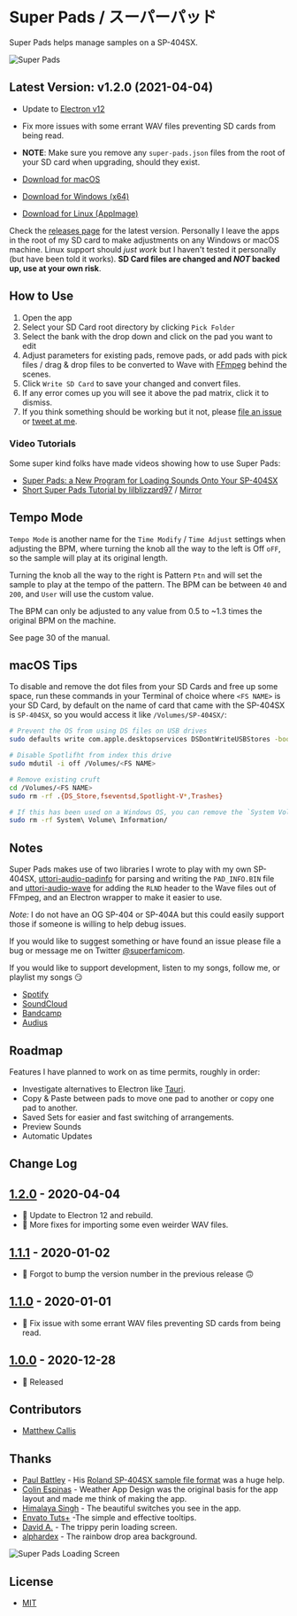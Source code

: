 # Super Pads / スーパーパッド

Super Pads helps manage samples on a SP-404SX.

![Super Pads](https://raw.githubusercontent.com/MatthewCallis/super-pads/master/example.png)

## Latest Version: v1.2.0 (2021-04-04)

- Update to [Electron v12](https://www.electronjs.org/releases/stable#12.0.2)
- Fix more issues with some errant WAV files preventing SD cards from being read.
- **NOTE**: Make sure you remove any `super-pads.json` files from the root of your SD card when upgrading, should they exist.

- [Download for macOS](https://github.com/MatthewCallis/super-pads/releases/download/1.2.0/Super.Pads-mac.dmg)
- [Download for Windows (x64)](https://github.com/MatthewCallis/super-pads/releases/download/1.2.0/Super.Pads-win.exe)
- [Download for Linux (AppImage)](https://github.com/MatthewCallis/super-pads/releases/download/1.2.0/Super.Pads-linux.AppImage)

Check the [releases page](https://github.com/MatthewCallis/super-pads/releases) for the latest version. Personally I leave the apps in the root of my SD card to make adjustments on any Windows or macOS machine. Linux support should _just work_ but I haven't tested it personally (but have been told it works). **SD Card files are changed and _NOT_ backed up, use at your own risk**.

## How to Use

1. Open the app
1. Select your SD Card root directory by clicking `Pick Folder`
1. Select the bank with the drop down and click on the pad you want to edit
1. Adjust parameters for existing pads, remove pads, or add pads with pick files / drag & drop files to be converted to Wave with [FFmpeg](https://ffmpeg.org/) behind the scenes.
1. Click `Write SD Card` to save your changed and convert files.
1. If any error comes up you will see it above the pad matrix, click it to dismiss.
1. If you think something should be working but it not, please [file an issue](https://github.com/MatthewCallis/super-pads/issues) or [tweet at me](https://twitter.com/superfamicom/status/1343989480160522240).

### Video Tutorials

Some super kind folks have made videos showing how to use Super Pads:

- [Super Pads: a New Program for Loading Sounds Onto Your SP-404SX](https://www.youtube.com/watch?v=DIjpT0F07uU)
- [Short Super Pads Tutorial by lilblizzard97](https://www.tiktok.com/@lilblizzard97/video/6933257457384819973) / [Mirror](https://streamable.com/k0yun0)

## Tempo Mode

`Tempo Mode` is another name for the `Time Modify` / `Time Adjust` settings when adjusting the BPM, where turning the knob all the way to the left is Off `oFF`, so the sample will play at its original length.

Turning the knob all the way to the right is Pattern `Ptn` and will set the sample to play at the tempo of the pattern. The BPM can be between `40` and `200`, and `User` will use the custom value.

The BPM can only be adjusted to any value from 0.5 to ~1.3 times the original BPM on the machine.

See page 30 of the manual.

## macOS Tips

To disable and remove the dot files from your SD Cards and free up some space, run these commands in your Terminal of choice where `<FS NAME>` is your SD Card, by default on the name of card that came with the SP-404SX is `SP-404SX`, so you would access it like `/Volumes/SP-404SX/`:

```sh
# Prevent the OS from using DS files on USB drives
sudo defaults write com.apple.desktopservices DSDontWriteUSBStores -bool true

# Disable Spotlifht from index this drive
sudo mdutil -i off /Volumes/<FS NAME>

# Remove existing cruft
cd /Volumes/<FS NAME>
sudo rm -rf .{DS_Store,fseventsd,Spotlight-V*,Trashes}

# If this has been used on a Windows OS, you can remove the `System Volume Information` as well
sudo rm -rf System\ Volume\ Information/
```

## Notes

Super Pads makes use of two libraries I wrote to play with my own SP-404SX, [uttori-audio-padinfo](https://github.com/uttori/uttori-audio-padinfo) for parsing and writing the `PAD_INFO.BIN` file and [uttori-audio-wave](https://github.com/uttori/uttori-audio-wave) for adding the `RLND` header to the Wave files out of FFmpeg, and an Electron wrapper to make it easier to use.

_Note:_ I do not have an OG SP-404 or SP-404A but this could easily support those if someone is willing to help debug issues.

If you would like to suggest something or have found an issue please file a bug or message me on Twitter [@superfamicom](https://twitter.com/superfamicom).

If you would like to support development, listen to my songs, follow me, or playlist my songs 😏

- [Spotify](https://open.spotify.com/artist/0FYTwSXr4Q7Ujml4wW7Y97)
- [SoundCloud](https://soundcloud.com/superfamicom)
- [Bandcamp](https://matthewcallis.bandcamp.com/)
- [Audius](https://audius.co/superfamicom)

## Roadmap

Features I have planned to work on as time permits, roughly in order:

- Investigate alternatives to Electron like [Tauri](https://github.com/tauri-apps/tauri).
- Copy & Paste between pads to move one pad to another or copy one pad to another.
- Saved Sets for easier and fast switching of arrangements.
- Preview Sounds
- Automatic Updates

## Change Log

## [1.2.0](https://github.com/MatthewCallis/super-pads) - 2020-04-04

- 🧰 Update to Electron 12 and rebuild.
- 🧰 More fixes for importing some even weirder WAV files.

## [1.1.1](https://github.com/MatthewCallis/super-pads) - 2020-01-02

- 🧰 Forgot to bump the version number in the previous release 🙃

## [1.1.0](https://github.com/MatthewCallis/super-pads) - 2020-01-01

- 🧰 Fix issue with some errant WAV files preventing SD cards from being read.

## [1.0.0](https://github.com/MatthewCallis/super-pads) - 2020-12-28

- 🧰 Released

## Contributors

- [Matthew Callis](https://github.com/MatthewCallis)

## Thanks

- [Paul Battley](https://github.com/threedaymonk) - His [Roland SP-404SX sample file format](https://gist.github.com/threedaymonk/701ca30e5d363caa288986ad972ab3e0) was a huge help.
- [Colin Espinas](https://codepen.io/Call_in/pen/pMYGbZ) - Weather App Design was the original basis for the app layout and made me think of making the app.
- [Himalaya Singh](https://codepen.io/himalayasingh/pen/EdVzNL) - The beautiful switches you see in the app.
- [Envato Tuts+](https://codepen.io/tutsplus/details/WROvdG) -The simple and effective tooltips.
- [David A.](https://codepen.io/meodai/pen/jVpwbP) - The trippy perin loading screen.
- [alphardex](https://codepen.io/alphardex) - The rainbow drop area background.

![Super Pads Loading Screen](https://raw.githubusercontent.com/MatthewCallis/super-pads/master/loading.png)

## License

- [MIT](LICENSE)
